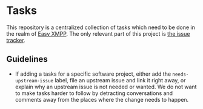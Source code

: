 Tasks
=====

This repository is a centralized collection of tasks which need to be done in the realm of [Easy XMPP](https://wiki.xmpp.org/web/Easy_XMPP). The only relevant part of this project is [the issue tracker](https://github.com/easy-xmpp/tasks/issues).

Guidelines
----------

* If adding a tasks for a specific software project, either add the ``needs-upstream-issue`` label, file an upstream issue and link it right away, or explain why an upstream issue is not needed or wanted. We do not want to make tasks harder to follow by detracting conversations and comments away from the places where the change needs to happen.
